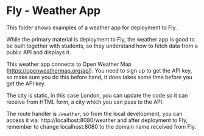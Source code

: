 # Fly - Weather App

This folder shows examples of a weather app for deployment to Fly.

While the primary material is deployment to Fly, the weather app is good to be built together with students, so they understand how to fetch data from a public API and displays it.

This weather app connects to Open Weather Map (https://openweathermap.org/api). You need to sign up to get the API key, so make sure you do this before hand, it does takes some time before you get the API key.

The city is static, in this case London, you can update the code so it can receive from HTML form, a city which you can pass to the API.

The route handler is `/weather`, so from the local development, you can access it via: http://localhost:8080/weather and after deployment to Fly, remember to change localhost:8080 to the domain name received from Fly.
